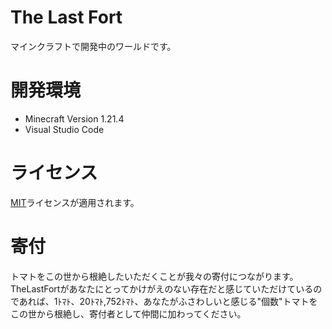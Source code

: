 # The Last Fort
  マインクラフトで開発中のワールドです。

# 開発環境
* Minecraft Version 1.21.4
* Visual Studio Code

# ライセンス
[MIT](https://github.com/Tomato-kirai/TheLastFort/blob/main/LICENSE)ライセンスが適用されます。

# 寄付
トマトをこの世から根絶したいただくことが我々の寄付につながります。
TheLastFortがあなたにとってかけがえのない存在だと感じていただけているのであれば、1ﾄﾏﾄ、20ﾄﾏﾄ,752ﾄﾏﾄ、あなたがふさわしいと感じる"個数"トマトをこの世から根絶し、寄付者として仲間に加わってください。
